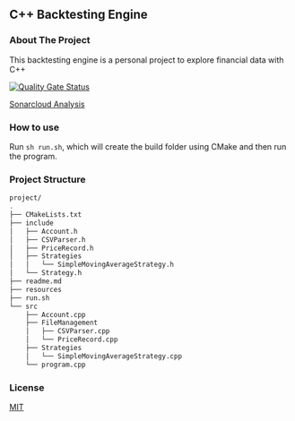 ## C++ Backtesting Engine

### About The Project

This backtesting engine is a personal project to explore financial data with C++

[![Quality Gate Status](https://sonarcloud.io/api/project_badges/measure?project=mccaffers_backtesting-engine-cpp&metric=alert_status)](https://sonarcloud.io/summary/new_code?id=mccaffers_backtesting-engine-cpp)

[Sonarcloud Analysis](https://sonarcloud.io/project/overview?id=mccaffers_backtesting-engine-cpp)

### How to use

Run `sh run.sh`, which will create the build folder using CMake and then run the program.

### Project Structure

```bash
project/
.
├── CMakeLists.txt
├── include
│   ├── Account.h
│   ├── CSVParser.h
│   ├── PriceRecord.h
│   ├── Strategies
│   │   └── SimpleMovingAverageStrategy.h
│   └── Strategy.h
├── readme.md
├── resources
├── run.sh
└── src
    ├── Account.cpp
    ├── FileManagement
    │   ├── CSVParser.cpp
    │   └── PriceRecord.cpp
    ├── Strategies
    │   └── SimpleMovingAverageStrategy.cpp
    └── program.cpp
```

### License
[MIT](https://choosealicense.com/licenses/mit/)